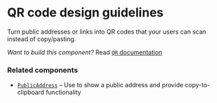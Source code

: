 # QR code design guidelines
Turn public addresses or links into QR codes that your users can scan instead of copy/pasting.

_Want to build this component?_ Read [`QR` documentation](https://consensys.github.io/rimble-ui/?path=/story/QR--documentation)

<!-- STORY -->

### Related components
- [`PublicAddress`](./story/PublicAddress--documentation) – Use to show a public address and provide copy-to-clipboard functionality
